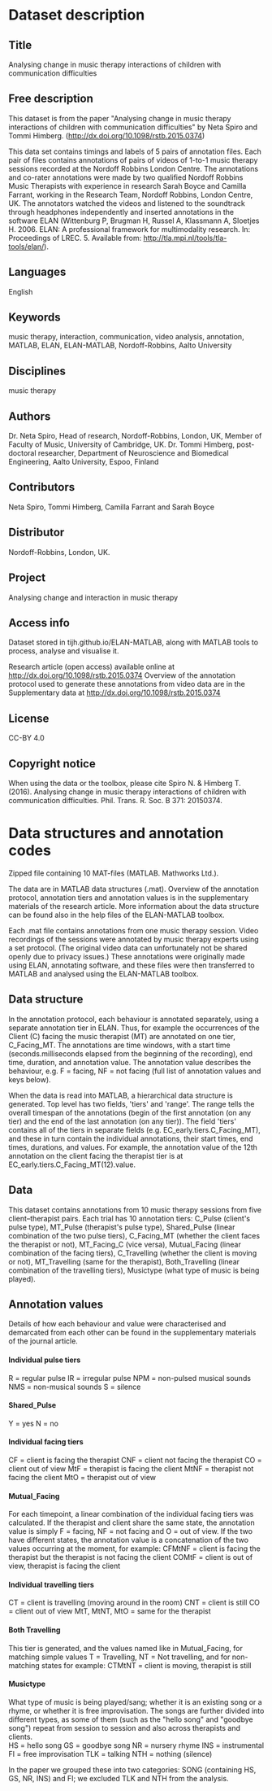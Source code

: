 # Dataset description

## Title 
Analysing change in music therapy interactions of children with communication difficulties 

## Free description 
This dataset is from the paper "Analysing change in music therapy interactions of children with communication difficulties" by Neta Spiro and Tommi Himberg. (http://dx.doi.org/10.1098/rstb.2015.0374)

This data set contains timings and labels of 5 pairs of annotation files. Each pair of files contains annotations of pairs of videos of 1-to-1 music therapy sessions recorded at the Nordoff Robbins London Centre. The annotations and co-rater annotations were made by two qualified Nordoff Robbins Music Therapists with experience in research Sarah Boyce and Camilla Farrant, working in the Research Team, Nordoff Robbins, London Centre, UK. The annotators watched the videos and listened to the soundtrack through headphones independently and inserted annotations in the software ELAN (Wittenburg P, Brugman H, Russel A, Klassmann A, Sloetjes H. 2006. ELAN: A professional framework for multimodality research. In: Proceedings of LREC. 5. Available from: http://tla.mpi.nl/tools/tla-tools/elan/). 

## Languages
English

## Keywords 
music therapy, interaction, communication, video analysis, annotation, MATLAB, ELAN, ELAN-MATLAB, Nordoff-Robbins, Aalto University 

## Disciplines 
music therapy

## Authors 
Dr. Neta Spiro, Head of research, Nordoff-Robbins, London, UK, Member of Faculty of Music, University of Cambridge, UK. 
Dr. Tommi Himberg, post-doctoral researcher, Department of Neuroscience and Biomedical Engineering, Aalto University, Espoo, Finland

## Contributors 
Neta Spiro, Tommi Himberg, Camilla Farrant and Sarah Boyce

## Distributor 
Nordoff-Robbins, London, UK.

## Project 
Analysing change and interaction in music therapy

## Access info 
Dataset stored in tijh.github.io/ELAN-MATLAB, along with MATLAB tools to process, analyse and visualise it. 

Research article (open access) available online at http://dx.doi.org/10.1098/rstb.2015.0374 Overview of the annotation protocol used to generate these annotations from video data are in the Supplementary data at http://dx.doi.org/10.1098/rstb.2015.0374

## License 
CC-BY 4.0

## Copyright notice 
When using the data or the toolbox, please cite Spiro N. & Himberg T. (2016). Analysing change in music therapy interactions of children with communication difficulties. Phil. Trans. R. Soc. B 371: 20150374.

# Data structures and annotation codes
Zipped file containing 10 MAT-files (MATLAB. Mathworks Ltd.).

The data are in MATLAB data structures (.mat). Overview of the annotation protocol, annotation tiers and annotation values is in the supplementary materials of the research article. More information about the data structure can be found also in the help files of the ELAN-MATLAB toolbox. 

Each .mat file contains annotations from one music therapy session. Video recordings of the sessions were annotated by music therapy experts using a set protocol. (The original video data can unfortunately not be shared openly due to privacy issues.) These annotations were originally made using ELAN, annotating software, and these files were then transferred to MATLAB and analysed using the ELAN-MATLAB toolbox.  

## Data structure

In the annotation protocol, each behaviour is annotated separately, using a separate annotation tier in ELAN. Thus, for example the occurrences of the Client (C) facing the music therapist (MT) are annotated on one tier, C_Facing_MT. The annotations are time windows, with a start time (seconds.milliseconds elapsed from the beginning of the recording), end time, duration, and annotation value. The annotation value describes the behaviour, e.g. F = facing, NF = not facing (full list of annotation values and keys below). 

When the data is read into MATLAB, a hierarchical data structure is generated. Top level has two fields, 'tiers' and 'range'. The range tells the overall timespan of the annotations (begin of the first annotation (on any tier) and the end of the last annotation (on any tier)). The field 'tiers' contains all of the tiers in separate fields (e.g. EC_early.tiers.C_Facing_MT), and these in turn contain the individual annotations, their start times, end times, durations, and values. For example, the annotation value of the 12th annotation on the client facing the therapist tier is at EC_early.tiers.C_Facing_MT(12).value.  

## Data 

This dataset contains annotations from 10 music therapy sessions from five client–therapist pairs. Each trial has 10 annotation tiers: C_Pulse (client's pulse type), MT_Pulse (therapist's pulse type), Shared_Pulse (linear combination of the two pulse tiers), C_Facing_MT (whether the client faces the therapist or not), MT_Facing_C (vice versa), Mutual_Facing (linear combination of the facing tiers), C_Travelling (whether the client is moving or not), MT_Travelling (same for the therapist), Both_Travelling (linear combination of the travelling tiers), Musictype (what type of music is being played). 

## Annotation values

Details of how each behaviour and value were characterised and demarcated from each other can be found in the supplementary materials of the journal article. 

#### Individual pulse tiers
  R = regular pulse 
  IR = irregular pulse 
  NPM = non-pulsed musical sounds 
  NMS = non-musical sounds 
  S = silence 

#### Shared_Pulse 
Y = yes 
N = no

#### Individual facing tiers 
CF = client is facing the therapist 
CNF = client not facing the therapist 
CO = client out of view 
MtF = therapist is facing the client
MtNF = therapist not facing the client 
MtO = therapist out of view 

#### Mutual_Facing 
For each timepoint, a linear combination of the individual facing tiers was calculated. If the therapist and client share the same state, the annotation value is simply F = facing, NF = not facing and O = out of view. If the two have different states, the annotation value is a concatenation of the two values occurring at the moment, for example: 
CFMtNF = client is facing the therapist but the therapist is not facing the client 
COMtF = client is out of view, therapist is facing the client 

#### Individual travelling tiers
CT = client is travelling (moving around in the room) 
CNT = client is still 
CO = client out of view 
MtT, MtNT, MtO = same for the therapist 

#### Both Travelling 
This tier is generated, and the values named like in Mutual_Facing, for matching simple values T = Travelling, NT = Not travelling, and for non-matching states for example: 
CTMtNT = client is moving, therapist is still 

#### Musictype 
What type of music is being played/sang; whether it is an existing song or a rhyme, or whether it is free improvisation. The songs are further divided into different types, as some of them (such as the "hello song" and "goodbye song") repeat from session to session and also across therapists and clients.  
HS = hello song 
GS = goodbye song 
NR = nursery rhyme 
INS = instrumental
FI = free improvisation 
TLK = talking 
NTH = nothing (silence) 

In the paper we grouped these into two categories: SONG (containing HS, GS, NR, INS) and FI; we excluded TLK and NTH from the analysis. 
